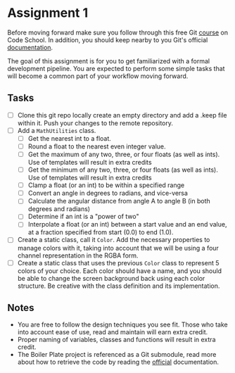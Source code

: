 # Assignment 1

Before moving forward make sure you follow through this free Git [course](https://www.codeschool.com/courses/try-git) on Code School. In addition, you should keep nearby to you Git's official [documentation](https://git-scm.com/doc).

The goal of this assignment is for you to get familiarized with a formal development pipeline. You are expected to perform some simple tasks that will become a common part of your workflow moving forward.

## Tasks
* [ ] Clone this git repo locally create an empty directory and add a .keep file within it. Push your changes to the remote repository.
* [ ] Add a `MathUtilities` class.
  * [ ] Get the nearest int to a float.
  * [ ] Round a float to the nearest even integer value.
  * [ ] Get the maximum of any two, three, or four floats (as well as ints). Use of templates will result in extra credits
  * [ ] Get the minimum of any two, three, or four floats (as well as ints). Use of templates will result in extra credits
  * [ ] Clamp a float (or an int) to be within a specified range
  * [ ] Convert an angle in degrees to radians, and vice-versa
  * [ ] Calculate the angular distance from angle A to angle B (in both degrees and radians)
  * [ ] Determine if an int is a "power of two"
  * [ ] Interpolate a float (or an int) between a start value and an end value, at a fraction specified from start (0.0) to end (1.0).
* [ ] Create a static class, call it `Color`. Add the necessary properties to manage colors with it, taking into account that we will be using a four channel representation in the RGBA form.
* [ ] Create a static class that uses the previous `Color` class to represent 5 colors of your choice. Each color should have a name, and you should be able to change the screen background back using each color structure. Be creative with the class definition and its implementation.

## Notes
* You are free to follow the design techniques you see fit. Those who take into account ease of use, read and maintain will earn extra credit.
* Proper naming of variables, classes and functions will result in extra credit.
* The Boiler Plate project is referenced as a Git submodule, read more about how to retrieve the code by reading the [official](https://git-scm.com/book/en/v2/Git-Tools-Submodules) documentation.
